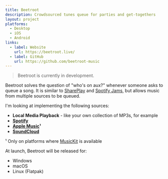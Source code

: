 ```yaml
---
title: Beetroot
description: Crowdsourced tunes queue for parties and get-togethers
layout: project
platforms:
  - Desktop
  - iOS
  - Android
links:
  - label: Website
    url: https://beetroot.live/
  - label: GitHub
    url: https://github.com/beetroot-music
---
```


> Beetroot is currently in development.

Beetroot solves the question of "who's on aux?" whenever someone asks to queue a song. It is similar to [SharePlay] and [Spotify Jams], but allows music from multiple sources to be queued.

[SharePlay]: https://support.apple.com/en-nz/guide/iphone/iphb657eb791/ios
[Spotify Jams]: https://support.spotify.com/us/article/jam

I'm looking at implementing the following sources:

* **Local Media Playback** - like your own collection of MP3s, for example
* **[Spotify]**
* **[Apple Music]¹**
* **[SoundCloud]**

[Spotify]: https://spotify.com/
[Apple Music]: https://music.apple.com/
[SoundCloud]: https://soundcloud.com/

¹ Only on platforms where [MusicKit](https://developer.apple.com/musickit) is available

At launch, Beetroot will be released for:

* Windows
* macOS
* Linux (Flatpak)
